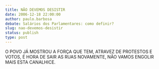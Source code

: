 ```yaml
---
title: NÃO DEVEMOS DESISTIR
date: 2006-12-18 22:00:00
author: paulo.barbosa
debate: Salários dos Parlamentares: como definir?
slug: nao-devemos-desistir
status: publish 
type: post
---
```


O POVO JÁ MOSTROU A FORÇA QUE TEM, ATRAVEZ DE PROTESTOS E VOTOS, É HORA DE SAIR AS RUAS NOVAMENTE, NÃO VAMOS ENGOLIR MAIS ESTA CANALHICE.
